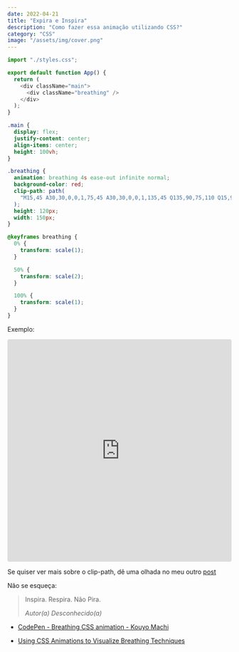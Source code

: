 ```yaml
---
date: 2022-04-21
title: "Expira e Inspira"
description: "Como fazer essa animação utilizando CSS?"
category: "CSS"
image: "/assets/img/cover.png"
---
```


```javascript
import "./styles.css";

export default function App() {
  return (
    <div className="main">
      <div className="breathing" />
    </div>
  );
}
```

```css
.main {
  display: flex;
  justify-content: center;
  align-items: center;
  height: 100vh;
}

.breathing {
  animation: breathing 4s ease-out infinite normal;
  background-color: red;
  clip-path: path(
    "M15,45 A30,30,0,0,1,75,45 A30,30,0,0,1,135,45 Q135,90,75,110 Q15,90,15,45 Z"
  );
  height: 120px;
  width: 150px;
}

@keyframes breathing {
  0% {
    transform: scale(1);
  }

  50% {
    transform: scale(2);
  }

  100% {
    transform: scale(1);
  }
}
```

Exemplo:

<iframe src="https://codesandbox.io/embed/breathing-animation-r82hsj?fontsize=14&hidenavigation=1&theme=dark"
    style="width:100%; height:500px; border:0; border-radius: 4px; overflow:hidden;"
    title="breathing animation"
    allow="accelerometer; ambient-light-sensor; camera; encrypted-media; geolocation; gyroscope; hid; microphone; midi; payment; usb; vr; xr-spatial-tracking"
    sandbox="allow-forms allow-modals allow-popups allow-presentation allow-same-origin allow-scripts"
></iframe>

Se quiser ver mais sobre o clip-path, dê uma olhada no meu outro [post](https://valchan.com.br/clip-path/)


Não se esqueça:

<blockquote>  
  <p>Inspira. Respira. Não Pira.</p>
  <cite>Autor(a) Desconhecido(a)</cite>
</blockquote>

- <a href="https://codepen.io/machi/pen/YymGzP" target="_blank" rel="noopener noreferrer">CodePen - Breathing CSS animation - Kouyo Machi</a>

- <a href="https://vmar76.medium.com/using-css-animations-to-visualize-breathing-techniques-7a20ee0aed5a" target="_blank" rel="noopener noreferrer">Using CSS Animations to Visualize Breathing Techniques</a>